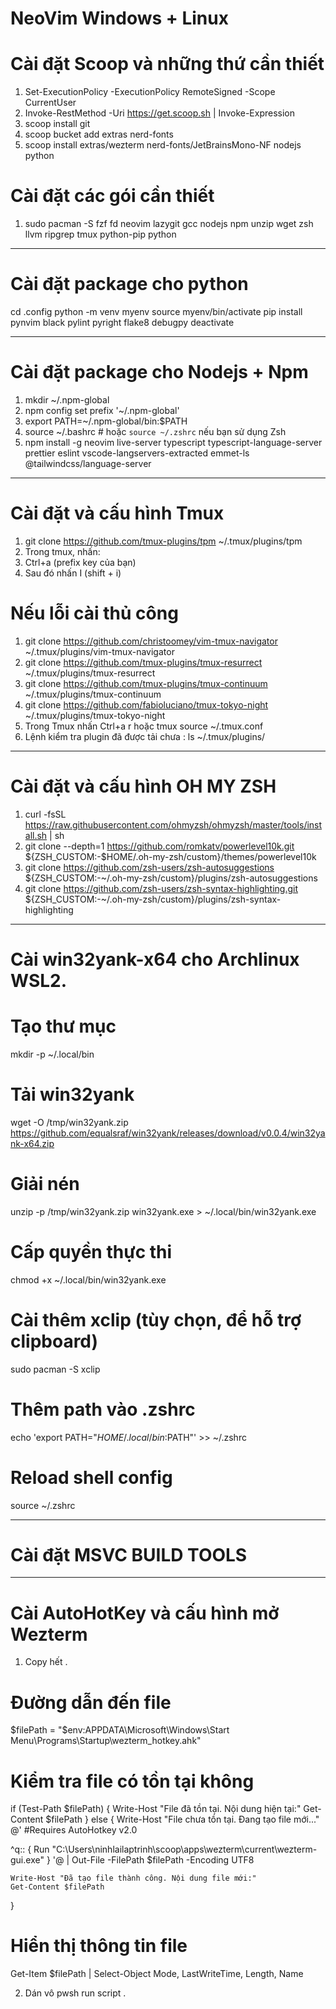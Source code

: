 # NeoVim Windows + Linux

# Cài đặt Scoop và những thứ cần thiết

1. Set-ExecutionPolicy -ExecutionPolicy RemoteSigned -Scope CurrentUser
2. Invoke-RestMethod -Uri https://get.scoop.sh | Invoke-Expression
3. scoop install git
4. scoop bucket add extras nerd-fonts
5. scoop install extras/wezterm nerd-fonts/JetBrainsMono-NF nodejs python  

# Cài đặt các gói cần thiết

1. sudo pacman -S fzf fd neovim lazygit gcc nodejs npm unzip wget zsh llvm
ripgrep tmux python-pip python

---

# Cài đặt package cho python

cd .config
python -m venv myenv
source myenv/bin/activate
pip install pynvim black pylint pyright flake8 debugpy
deactivate

---

# Cài đặt package cho Nodejs + Npm

1. mkdir ~/.npm-global
2. npm config set prefix '~/.npm-global'
3. export PATH=~/.npm-global/bin:$PATH
4. source ~/.bashrc # hoặc `source ~/.zshrc` nếu bạn sử dụng Zsh
5. npm install -g neovim live-server typescript typescript-language-server prettier eslint vscode-langservers-extracted emmet-ls @tailwindcss/language-server

---

# Cài đặt và cấu hình Tmux

1. git clone https://github.com/tmux-plugins/tpm ~/.tmux/plugins/tpm
2. Trong tmux, nhấn:
3. Ctrl+a (prefix key của bạn)
4. Sau đó nhấn I (shift + i)

# Nếu lỗi cài thủ công

1. git clone https://github.com/christoomey/vim-tmux-navigator ~/.tmux/plugins/vim-tmux-navigator
2. git clone https://github.com/tmux-plugins/tmux-resurrect ~/.tmux/plugins/tmux-resurrect
3. git clone https://github.com/tmux-plugins/tmux-continuum ~/.tmux/plugins/tmux-continuum
4. git clone https://github.com/fabioluciano/tmux-tokyo-night ~/.tmux/plugins/tmux-tokyo-night
5. Trong Tmux nhấn Ctrl+a r hoặc tmux source ~/.tmux.conf
6. Lệnh kiểm tra plugin đã được tải chưa : ls ~/.tmux/plugins/

---

# Cài đặt và cấu hình OH MY ZSH

1. curl -fsSL https://raw.githubusercontent.com/ohmyzsh/ohmyzsh/master/tools/install.sh | sh
2. git clone --depth=1 https://github.com/romkatv/powerlevel10k.git ${ZSH_CUSTOM:-$HOME/.oh-my-zsh/custom}/themes/powerlevel10k
3. git clone https://github.com/zsh-users/zsh-autosuggestions ${ZSH_CUSTOM:-~/.oh-my-zsh/custom}/plugins/zsh-autosuggestions
4. git clone https://github.com/zsh-users/zsh-syntax-highlighting.git ${ZSH_CUSTOM:-~/.oh-my-zsh/custom}/plugins/zsh-syntax-highlighting

---

# Cài win32yank-x64 cho Archlinux WSL2.

# Tạo thư mục

mkdir -p ~/.local/bin

# Tải win32yank

wget -O /tmp/win32yank.zip https://github.com/equalsraf/win32yank/releases/download/v0.0.4/win32yank-x64.zip

# Giải nén

unzip -p /tmp/win32yank.zip win32yank.exe > ~/.local/bin/win32yank.exe

# Cấp quyền thực thi

chmod +x ~/.local/bin/win32yank.exe

# Cài thêm xclip (tùy chọn, để hỗ trợ clipboard)

sudo pacman -S xclip

# Thêm path vào .zshrc

echo 'export PATH="$HOME/.local/bin:$PATH"' >> ~/.zshrc

# Reload shell config

source ~/.zshrc

---

# Cài đặt MSVC BUILD TOOLS

---
# Cài AutoHotKey và cấu hình mở Wezterm
1. Copy hết .
# Đường dẫn đến file
$filePath = "$env:APPDATA\Microsoft\Windows\Start Menu\Programs\Startup\wezterm_hotkey.ahk"

# Kiểm tra file có tồn tại không
if (Test-Path $filePath) {
    Write-Host "File đã tồn tại. Nội dung hiện tại:"
    Get-Content $filePath
} else {
    Write-Host "File chưa tồn tại. Đang tạo file mới..."
    @'
#Requires AutoHotkey v2.0

^q::
{
    Run "C:\Users\ninhlailaptrinh\scoop\apps\wezterm\current\wezterm-gui.exe"
}
'@ | Out-File -FilePath $filePath -Encoding UTF8
    
    Write-Host "Đã tạo file thành công. Nội dung file mới:"
    Get-Content $filePath
}

# Hiển thị thông tin file
Get-Item $filePath | Select-Object Mode, LastWriteTime, Length, Name

2. Dán vô pwsh run script . 
